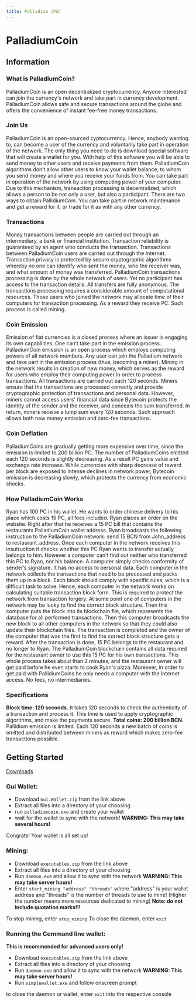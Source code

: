 ```yaml
---
title: Palladium (Pd)
---
```


# PalladiumCoin

## Information

### What is PalladiumCoin?
PalladiumCoin is an open decentralized cryptocurrency. Anyone interested can join the currency's network and take part in currency development.
PalladiumCoin allows safe and secure transactions around the globe and offers the convenience of instant fee-free money transactions.

### Join Us
PalladiumCoin is an open-sourced cyptocurrency. Hence, anybody wanting to, can become a user of the currency and voluntarily take part in operation of the network. The only thing you need to do is download special software that will create a wallet for you. With help of this software you will be able to send money to other users and receive payments from them.
PalladiumCoin algorithms don’t allow other users to know your wallet balance, to whom you send money and where you receive your funds from.
You can take part in operation of the network by using computing power of your computer. Due to this mechanism, transaction processing is decentralized, which allows a person to be not only a user, but also a participant.
There are two ways to obtain PallidiumCoin. You can take part in network maintenance and get a reward for it, or trade for it as with any other currency.

### Transactions
Money transactions between people are carried out through an intermediary, a bank or financial institution. Transaction reliability is guaranteed by an agent who conducts the transaction.
Transactions between PalladiumCoin users are carried out through the Internet. Transaction privacy is protected by secure cryptographic algorithms whereby no one can identify who sent the money, who the receiver was, and what amount of money was transferred.
PalladiumCoin transactions processing is done by the whole network of users. Yet no participant has access to the transaction details. All transfers are fully anonymous.
The transactions processing requires a considerable amount of computational resources. Those users who joined the network may allocate time of their computers for transaction processing. As a reward they receive PC. Such process is called mining.

### Coin Emission
Emission of fiat currencies is a closed process where an issuer is engaging its own capabilities. One can’t take part in the emission process.
PalladiumCoin emission is an open process which employs computing powers of all network members. Any user can join the Palladium network and take part in the emission process (thus, becoming a miner).
Mining in the network results in creation of new money, which serves as the reward for users who employ their computing power in order to process transactions.
All transactions are carried out each 120 seconds. Miners ensure that the transactions are processed correctly and provide cryptographic protection of transactions and personal data. However, miners cannot access users' financial data since Bytecoin protects the identity of the sender and the receiver, and conceals the sum transferred.
In return, miners receive a lump sum every 120 seconds. Such approach allows both new money emission and zero-fee transactions.

### Coin Deflation
PalladiumCoins are gradually getting more expensive over time, since the emission is limited to 200 billion PC. The number of PalladiumCoins emitted each 120 seconds is slightly decreasing. As a result PC gains value and exchange rate increase.
While currencies with sharp decrease of reward per block are exposed to intense declines in network power, Bytecoin emission is decreasing slowly, which protects the currency from economic shocks.

### How PalladiumCoin Works
Ryan has 100 PC in his wallet. He wants to order chinese delivery to his place which costs 15 PC, all fees included.
Ryan places an order on the website. Right after that he receives a 15 PC bill that contains the restaurants PalladiumCoin wallet address. Ryan broadcasts the following instruction to the PalladiumCoin network: send 15 BCN from John_address to restaurant_address.
Once each computer in the network receives this insutruction it checks whether this PC Ryan wants to transfer actually belongs to him. However a computer can’t find out neither who transferred this PC to Ryan, nor his balance. A computer simply checks conformity of sender’s signature. It has no access to personal data. 
Each computer in the network collects the transactions that need to be processed and packs them up in a block. Each block should comply with specific rules, which is a difficult task to solve. Hence, each computer in the network works on calculating suitable transaction block form. This is required to protect the network from transaction forgery.
At some point one of computers in the network may be lucky to find the correct block structure. Then this computer puts the block into its blockchain file, which represents the database for all performed transactions. Then this computer broadcasts the new block to all other computers in the network so that they could also update their blockchain files. The transaction is completed and the owner of the computer that was the first to find the correct block structure gets a reward.
After the transaction is done, 15 PC belongs to the restaurant and no longer to Ryan. The PalladiumCoin blockchain contains all data required for the restaurant owner to use this 15 PC for his own transactions.
This whole process takes about than 2 minutes, and the restaurant owner will get paid before he even starts to cook Ryan's pizza. Moreover, in order to get paid with PallidiumCoins he only needs a computer with the Internet access. No fees, no intermediaries.

### Specifications
**Block time: 120 seconds.** It takes 120 seconds to check the authenticity of a transaction and process it. This time is used to apply cryptographic algorithms, and make the payments secure.
**Total coins: 200 billion BCN.** Pallidium emission is limited. Each 120 seconds a new batch of coins is emitted and distributed between miners as reward which makes zero-fee transactions possible.

## Getting Started

[Downloads](https://github.com/PalladiumCo1n/palladium/releases)

### Gui Wallet:
- Download `Gui.Wallet.zip` from the link above
- Extract all files into a directory of your choosing
- run `palladiumcoin.exe` and create your wallet
- wait for the wallet to sync with the network! **WARNING: This may take several hours!**

Congrats! Your wallet is all set up!



### Mining:
- Download `executables.zip` from the link above
- Extract all files into a directory of your choosing
- Run `daemon.exe` and allow it to sync with the network **WARNING: This may take server hours!**
- Enter `start_mining "address" "threads"` where "address" is your wallet address and "threads" is the number of threads to use to mine! (Higher the number means more resources dedicated to mining) **Note: do not include quotation marks!!!**

To stop mining, enter `stop_mining` 
To close the daemon, enter `exit`

### Running the Command line wallet:
**This is recommended for advanced users only!**

- Download `executables.zip` from the link above
- Extract all files into a directory of your choosing
- Run `daemon.exe` and allow it to sync with the network **WARNING: This may take server hours!**
- Run `simplewallet.exe` and follow onscreen prompt

 to close the daemon or wallet, enter `exit` into the respective console





